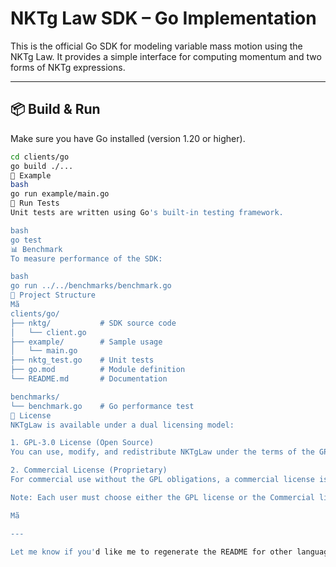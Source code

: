 # NKTg Law SDK – Go Implementation

This is the official Go SDK for modeling variable mass motion using the NKTg Law. It provides a simple interface for computing momentum and two forms of NKTg expressions.

---

## 📦 Build & Run

Make sure you have Go installed (version 1.20 or higher).

```bash
cd clients/go
go build ./...
🚀 Example
bash
go run example/main.go
🧪 Run Tests
Unit tests are written using Go's built-in testing framework.

bash
go test
📊 Benchmark
To measure performance of the SDK:

bash
go run ../../benchmarks/benchmark.go
📁 Project Structure
Mã
clients/go/
├── nktg/           # SDK source code
│   └── client.go
├── example/        # Sample usage
│   └── main.go
├── nktg_test.go    # Unit tests
├── go.mod          # Module definition
└── README.md       # Documentation

benchmarks/
└── benchmark.go    # Go performance test
📄 License
NKTgLaw is available under a dual licensing model:

1. GPL-3.0 License (Open Source)
You can use, modify, and redistribute NKTgLaw under the terms of the GPL-3.0 License. This version is free and requires that any derivative works are also released under GPL-3.0.

2. Commercial License (Proprietary)
For commercial use without the GPL obligations, a commercial license is required. See LICENSE-commercial.txt for terms and conditions. Contact Nguyễn Khánh Tùng at traiphieu.com@gmail.com for licensing and support.

Note: Each user must choose either the GPL license or the Commercial license. Combining both is not permitted for the same use case.

Mã

---

Let me know if you'd like me to regenerate the README for other languages too, or add license badges and links. You're building a world-class multi-language SDK suite com!
